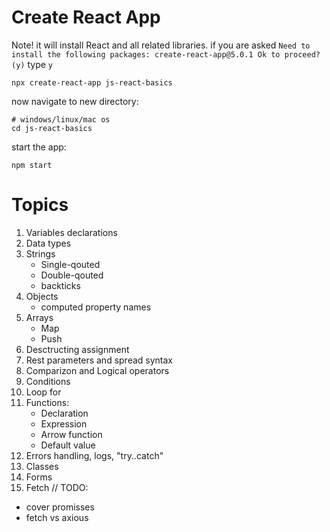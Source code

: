 # Create React App

Note! it will install React and all related libraries.
if you are asked ```Need to install the following packages:
create-react-app@5.0.1
Ok to proceed? (y)```
type `y`

```
npx create-react-app js-react-basics
```

now navigate to new directory:
```
# windows/linux/mac os
cd js-react-basics
```

start the app:

```
npm start
```
# Topics
1. Variables declarations
2. Data types
3. Strings
    * Single-qouted
    * Double-qouted
    * backticks
4. Objects
    * computed property names
5. Arrays
    * Map
    * Push
6. Desctructing assignment
7. Rest parameters and spread syntax
8. Comparizon and Logical operators
9. Conditions
10. Loop for
11. Functions:
      * Declaration
      * Expression
      * Arrow function
      * Default value
12. Errors handling, logs, "try..catch"
13. Classes
14. Forms
15. Fetch
// TODO:
- cover promisses
- fetch vs axious